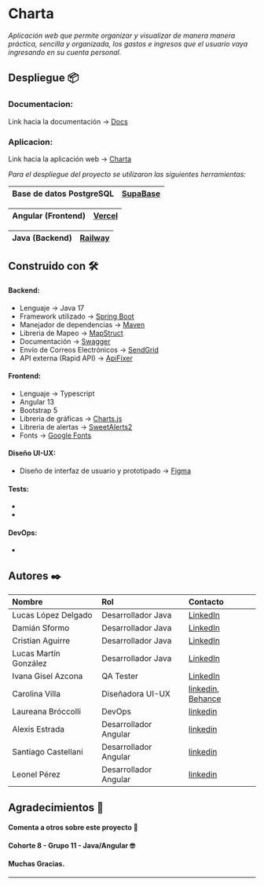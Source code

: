# Charta

_Aplicación web que permite organizar y visualizar de manera manera práctica, sencilla y organizada, los gastos e ingresos que el usuario vaya ingresando en su cuenta personal._


## Despliegue 📦

### Documentacion:

Link hacia la documentación -> [Docs](https://c8-11-m-javaangular-production.up.railway.app/swagger-ui/index.html#)

### Aplicacion:

Link hacia la aplicación web -> [Charta](https://thatischarta.vercel.app/landing)

_Para el despliegue del proyecto se utilizaron las siguientes herramientas:_

| Base de datos PostgreSQL | [SupaBase](https://supabase.com/) |
| ----------------- | ------------------------------ |

| Angular (Frontend) | [Vercel](https://vercel.com/) |
| ----------------- | ------------------------------ |

| Java (Backend)    | [Railway](https://railway.app/) |
| ----------------- | ------------------------------------- |

## Construido con 🛠️

#### Backend:

* Lenguaje -> Java 17
* Framework utilizado -> [Spring Boot](https://spring.io/) 
* Manejador de dependencias -> [Maven](https://maven.apache.org/) 
* Libreria de Mapeo -> [MapStruct](https://mapstruct.org/)
* Documentación -> [Swagger](https://swagger.io/docs/)
* Envío de Correos Electrónicos -> [SendGrid](https://sendgrid.com/)
* API externa (Rapid API) -> [ApiFixer](https://rapidapi.com/fixer/api/fixer-currency)

#### Frontend:

* Lenguaje -> Typescript
* Angular 13
* Bootstrap 5
* Libreria de gráficas -> [Charts.js](https://www.chartjs.org/)
* Libreria de alertas -> [SweetAlerts2](https://sweetalert2.github.io/)
* Fonts -> [Google Fonts](https://fonts.google.com/)

#### Diseño UI-UX:

* Diseño de interfaz de usuario y prototipado -> [Figma](https://www.figma.com/)

#### Tests:

*
*

#### DevOps:

* 

## Autores ✒️

|   Nombre  |    Rol   |      Contacto      |
| :-------- | :------- | :------------------------- |
| Lucas López Delgado | Desarrollador Java | [LinkedIn](https://www.linkedin.com/in/lucas-l%C3%B3pez-delgado/) |
| Damián Sformo | Desarrollador Java | [LinkedIn](https://www.linkedin.com/in/dami%C3%A1n-sformo-219341120/) |
| Cristian Aguirre | Desarrollador Java | [LinkedIn]() |
| Lucas Martín González | Desarrollador Java | [LinkedIn]() |
| Ivana Gisel Azcona | QA Tester | [LinkedIn](https://www.linkedin.com/in/ivana-gisel-azcona-67a331229) |
| Carolina Villa | Diseñadora UI-UX | [linkedin](https://www.linkedin.com/in/carolina--villa), [Behance](https://www.behance.net/carolinavilla2?tracking_source=search_users%7CCarolina%20villa) |
| Laureana Bróccolli | DevOps | [linkedin](https://www.linkedin.com/in/laureana-broccolli-828460187/) |
| Alexis Estrada | Desarrollador Angular | [linkedin]() |
| Santiago Castellani | Desarrollador Angular | [linkedin](https://www.linkedin.com/in/santiagocastellani/) |
| Leonel Pérez | Desarrollador Angular | [linkedin](https://www.linkedin.com/in/leonelpb/) |

## Agradecimientos 🎁

#### Comenta a otros sobre este proyecto 📢 
#### Cohorte 8 - Grupo 11 - Java/Angular 🤓
#### Muchas Gracias.

---
